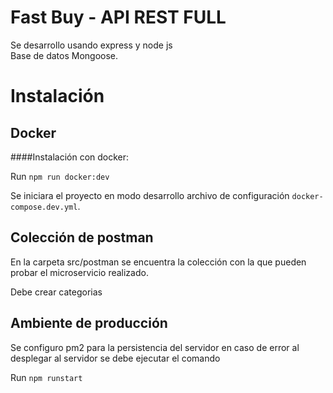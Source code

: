 Fast Buy - API REST FULL
===========================

Se desarrollo usando express y node js<br/>
Base de datos Mongoose.<br/>

Instalación
============

## Docker

####Instalación con docker:

Run `npm run docker:dev`

Se iniciara el proyecto en modo desarrollo archivo de configuración `docker-compose.dev.yml`.



## Colección de postman

En la carpeta src/postman se encuentra la colección con la que pueden probar el microservicio realizado.

Debe crear categorias

## Ambiente de producción

Se configuro pm2 para la persistencia del servidor en caso de error al desplegar al servidor se debe ejecutar el comando 

Run `npm runstart`


